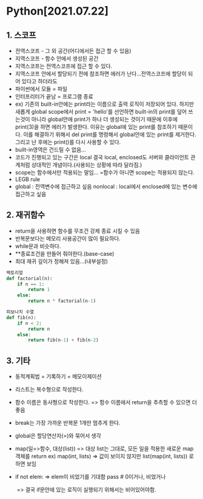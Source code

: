 # Python[2021.07.22]

## 1. 스코프

- 전역스코프 - 그 외 공간(어디에서든 접근 할 수 있음)
- 지역스코프 - 함수 안에서 생성된 공간
- 지역스코프는 전역스코프에 접근 할 수 있다.
- 지역스코프 안에서 할당되기 전에 참조하면 에러가 난다...전역스코프에 할당이 되어 있다고 하더라도
- 파이썬에서 모듈 = 파일
- 인터프리터가 끝남 = 프로그램 종료
- ex) 
  기존의 built-in안에는 print라는 이름으로 출력 로직이 저장되어 있다.
  하지만 새롭게 global scope에서 print = 'hello'를 선언하면 built-in의 print를 덮어 쓰는것이 아니라
  global안에 print가 하나 더 생성되는 것이기 때문에 이후에 print(3)을 하면 에러가 발생한다.
  이유는 global에 있는 print를 참조하기 때문이다.
  이를 해결하기 위해서 del print를 명령해서 global안에 있는 print를 제거한다.
  그리고 난 후에는 print()를 다시 사용할 수 있다.
- built-in영역은 건드릴 수 없음...
- 코드가 진행되고 있는 구간은 local
  결국 local, enclosed도 서버와 클라이언트 관계처럼 상대적인 개념이다.(사용되는 상황에 따라 달라짐.)
- scope는 함수에서만 적용되는 말임...
  =함수가 아니면 scope는 적용되지 않는다.
- LEGB rule
- global : 전역변수에 접근하고 싶음
  nonlocal : local에서 enclosed에 있는 변수에 접근하고 싶음

## 2. 재귀함수

- return을 사용하면 함수를 무조건 강제 종료 시킬 수 있음
- 반복문보다는 메모리 사용공간이 많이 필요하다.
- while문과 비슷하다.
- **종료조건을 만들어 줘야한다.(base-case)
- 최대 재귀 깊이가 정해져 있음...(내부설정)

```python
팩토리얼
def factorial(n):
    if n == 1:
        return 1
    else:
        return n * factorial(n-1)

피보나치 수열
def fib(n):
    if n < 2:
        return n
    else:
        return fib(n-1) + fib(n-2)
```

## 3. 기타

- 동적계획법 = 기록하기 = 메모이제이션

- 리스트는 복수형으로 작성한다.

- 함수 이름은 동사형으로 작성한다. => 함수 이름에서 return을 추측할 수 있으면 더 좋음

- break는 가장 가까운 반복문 1개만 멈추게 한다.

- global은 할당연산자(=)와 묶어서 생각

- map(일=>함수, 대상(list))
  => 대상 list는 그대로, 모든 일을 적용한 새로운 map객체를 return
  ex) map(int, lists) => 값이 보이지 않지만 list(map(int, lists)) 로 하면 보임 

- if not elem: => elem이 비었기를 기대함
      pass # 0이거나, 비었거나

  ​	=> 결국 if문안에 있는 로직이 실행되기 위해서는 비어있어야함.